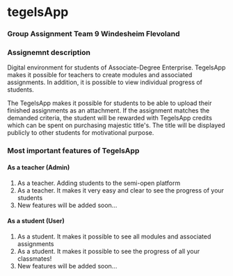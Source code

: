 # tegelsApp

### Group Assignment Team 9 Windesheim Flevoland

### Assignemnt description
Digital environment for students of Associate-Degree Enterprise. TegelsApp makes it possible for teachers to create modules and associated assignments. In addition, it is possible to view individual progress of  students.

The TegelsApp makes it possible for students to be able to upload their finished assignments as an attachment. If the assignment matches the demanded criteria, the student will be rewarded with TegelsApp credits which can be spent on purchasing majestic title's. The title will be displayed publicly to other students for motivational purpose.

### Most important features of TegelsApp
#### As a teacher (Admin)
1) As a teacher. Adding students to the semi-open platform
2) As a teacher. It makes it very easy and clear to see the progress of your students
3) New features will be added soon... 

#### As a student (User)
1) As a student. It makes it possible to see all modules and associated assignments
2) As a student. It makes it possible to see the progress of all your classmates!
3) New features will be added soon... 
